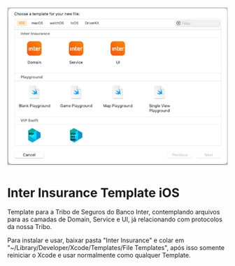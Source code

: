 <h1 align="center">
    <img alt="Template Insurance" title="#Template" src="./asset/screen.png" />
</h1>


# Inter Insurance Template iOS

Template para a Tribo de Seguros do Banco Inter, contemplando arquivos para as camadas de Domain, Service e UI, já relacionando com protocolos da nossa Tribo.

Para instalar e usar, baixar pasta "Inter Insurance" e colar em "~/Library/Developer/Xcode/Templates/File Templates", após isso somente reiniciar o Xcode e usar normalmente como qualquer Template.
